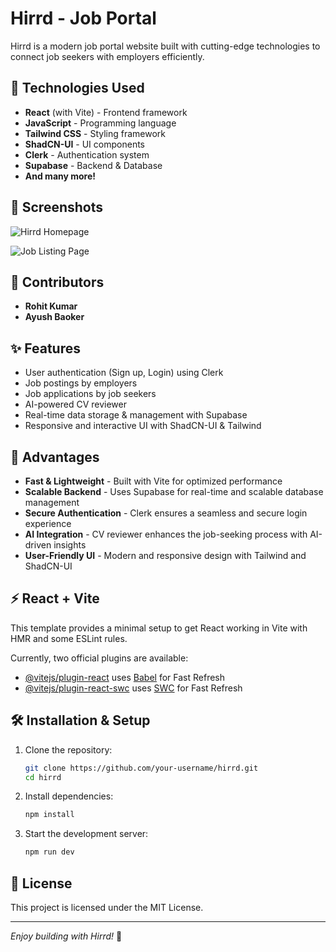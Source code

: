# Hirrd - Job Portal

Hirrd is a modern job portal website built with cutting-edge technologies to connect job seekers with employers efficiently.

## 🚀 Technologies Used

- **React** (with Vite) - Frontend framework
- **JavaScript** - Programming language
- **Tailwind CSS** - Styling framework
- **ShadCN-UI** - UI components
- **Clerk** - Authentication system
- **Supabase** - Backend & Database
- **And many more!**

## 📸 Screenshots

![Hirrd Homepage](/Project_ui/Screenshot%202025-02-09%20at%2011.33.18 PM.png)

![Job Listing Page](/Project_ui/Screenshot%202025-02-09%20at%2011.33.26 PM.png)

## 👥 Contributors

- **Rohit Kumar**
- **Ayush Baoker**

## ✨ Features

- User authentication (Sign up, Login) using Clerk
- Job postings by employers
- Job applications by job seekers
- AI-powered CV reviewer
- Real-time data storage & management with Supabase
- Responsive and interactive UI with ShadCN-UI & Tailwind

## 🌟 Advantages

- **Fast & Lightweight** - Built with Vite for optimized performance
- **Scalable Backend** - Uses Supabase for real-time and scalable database management
- **Secure Authentication** - Clerk ensures a seamless and secure login experience
- **AI Integration** - CV reviewer enhances the job-seeking process with AI-driven insights
- **User-Friendly UI** - Modern and responsive design with Tailwind and ShadCN-UI

## ⚡ React + Vite

This template provides a minimal setup to get React working in Vite with HMR and some ESLint rules.

Currently, two official plugins are available:

- [@vitejs/plugin-react](https://github.com/vitejs/vite-plugin-react/blob/main/packages/plugin-react/README.md) uses [Babel](https://babeljs.io/) for Fast Refresh
- [@vitejs/plugin-react-swc](https://github.com/vitejs/vite-plugin-react-swc) uses [SWC](https://swc.rs/) for Fast Refresh

## 🛠️ Installation & Setup

1. Clone the repository:
   ```sh
   git clone https://github.com/your-username/hirrd.git
   cd hirrd
   ```

2. Install dependencies:
   ```sh
   npm install
   ```

3. Start the development server:
   ```sh
   npm run dev
   ```

## 📄 License

This project is licensed under the MIT License.

---

_Enjoy building with Hirrd!_ 🎉